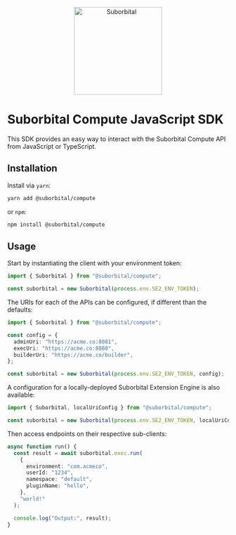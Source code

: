 <p align="center">
    <a href="https://suborbital.dev/">
        <img src="suborbital-logo.png" alt="Suborbital" height="200" />
    </a>
</p>

# Suborbital Compute JavaScript SDK

This SDK provides an easy way to interact with the Suborbital Compute API from JavaScript or TypeScript.

## Installation

Install via `yarn`:

```sh
yarn add @suborbital/compute
```

or `npm`:

```sh
npm install @suborbital/compute
```

## Usage

Start by instantiating the client with your environment token:

```ts
import { Suborbital } from "@suborbital/compute";

const suborbital = new Suborbital(process.env.SE2_ENV_TOKEN);
```

The URIs for each of the APIs can be configured, if different than the defaults:

```ts
import { Suborbital } from "@suborbital/compute";

const config = {
  adminUri: "https://acme.co:8081",
  execUri: "https://acme.co:8080",
  builderUri: "https://acme.co/builder",
};

const suborbital = new Suborbital(process.env.SE2_ENV_TOKEN, config);
```

A configuration for a locally-deployed Suborbital Extension Engine is also available:

```ts
import { Suborbital, localUriConfig } from "@suborbital/compute";

const suborbital = new Suborbital(process.env.SE2_ENV_TOKEN, localUriConfig);
```

Then access endpoints on their respective sub-clients:

```ts
async function run() {
  const result = await suborbital.exec.run(
    {
      environment: "com.acmeco",
      userId: "1234",
      namespace: "default",
      pluginName: "hello",
    },
    "world!"
  );

  console.log("Output:", result);
}
```
